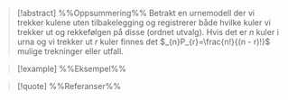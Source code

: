 
> [!abstract] %%Oppsummering%%
> Betrakt en urnemodell der vi trekker kulene uten tilbakelegging og registrerer både hvilke kuler vi trekker ut og rekkefølgen på disse (ordnet utvalg). Hvis det er $n$ kuler i urna og vi trekker ut $r$ kuler finnes det $_{n}P_{r}=\frac{n!}{(n - r)!}$ mulige trekninger eller utfall.

> [!example] %%Eksempel%%
> 

> [!quote] %%Referanser%%